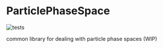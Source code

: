 # ParticlePhaseSpace

![tests](https://github.com/bwheelz36/ParticlePhaseSpace/actions/workflows/python-app.yml/badge.svg) 

common library for dealing with particle phase spaces (WIP)
